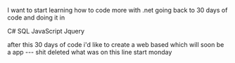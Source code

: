 I want to start learning how to code more with 
 .net  going back to 30 days of code and doing it in 
 
 C#
 SQL
 JavaScript
 Jquery
 
 after this 30 days of code i'd like to create a web based which will soon be a app
--- shit deleted what was on this line start monday 

